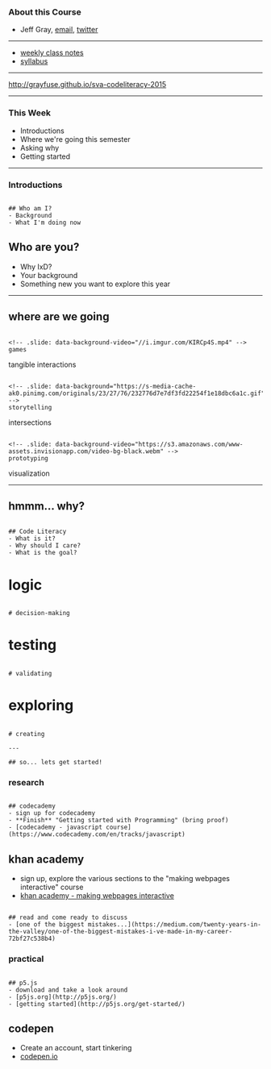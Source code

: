 
### About this Course

- Jeff Gray, [email](jeff@grayfuse.com), [twitter](twitter.com/grayfuse)

---- 

- [weekly class notes](http://grayfuse.github.io/sva-codeliteracy-2015)
- [syllabus](syllabus.html)

----

http://grayfuse.github.io/sva-codeliteracy-2015

---

### This Week
- Introductions
- Where we're going this semester
- Asking why
- Getting started

---

### Introductions

~~~

## Who am I?
- Background
- What I'm doing now

~~~

## Who are you?
- Why IxD?
- Your background
- Something new you want to explore this year

<!-- ---

![""](images/people.png) -->

---

## where are we going

~~~

<!-- .slide: data-background-video="//i.imgur.com/KIRCp4S.mp4" -->
games

~~~

<!-- .slide: data-background-video="//i.imgur.com/wp1f5d6.mp4" -->
tangible interactions

~~~

<!-- .slide: data-background="https://s-media-cache-ak0.pinimg.com/originals/23/27/76/232776d7e7df3fd22254f1e18dbc6a1c.gif" -->
storytelling

~~~

<!-- .slide: data-background="http://www.design-io.com/projects/ConnectedWorlds/18963807455_f2a5e3a04c_o_1.jpg" -->
intersections

~~~

<!-- .slide: data-background-video="https://s3.amazonaws.com/www-assets.invisionapp.com/video-bg-black.webm" -->
prototyping

~~~

<!-- .slide: data-background="http://4.bp.blogspot.com/-8-iH3v4TRFY/UIVwtXMcpkI/AAAAAAAAACw/yWuheQkYpJI/s1600/02+-+Uncharted+Cartography+-+Anthony+Boguszewski+-+blog.jpg" -->
visualization

---

## hmmm... why?

~~~

## Code Literacy
- What is it?
- Why should I care?
- What is the goal?

~~~

# logic

~~~

# decision-making

~~~

# testing

~~~

# validating

~~~

# exploring

~~~

# creating

---

## so... lets get started!

~~~

### research

~~~

## codecademy
- sign up for codecademy
- **Finish** "Getting started with Programming" (bring proof)
- [codecademy - javascript course](https://www.codecademy.com/en/tracks/javascript)

~~~

## khan academy
- sign up, explore the various sections to the "making webpages interactive" course
- [khan academy - making webpages interactive](https://www.khanacademy.org/computing/computer-programming/html-css-js)

~~~

## read and come ready to discuss
- [one of the biggest mistakes...](https://medium.com/twenty-years-in-the-valley/one-of-the-biggest-mistakes-i-ve-made-in-my-career-72bf27c538b4)

~~~

### practical

~~~

## p5.js
- download and take a look around
- [p5js.org](http://p5js.org/)
- [getting started](http://p5js.org/get-started/)

~~~

## codepen
- Create an account, start tinkering
- [codepen.io](http://codepen.io/)

